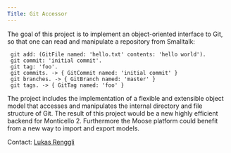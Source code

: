 ```yaml
---
Title: Git Accessor
---
```


The goal of this project is to implement an object-oriented interface to Git, so that one can read and manipulate a repository from Smalltalk:

``` git := GitRepository on: '~/example.git'.
 git add: (GitFile named: 'hello.txt' contents: 'hello world').
 git commit: 'initial commit'.
 git tag: 'foo'.
 git commits. -> { GitCommit named: 'initial commit' }
 git branches. -> { GitBranch named: 'master' }
 git tags. -> { GitTag named: 'foo' }
```

The project includes the implementation of a flexible and extensible object model that accesses and manipulates the internal directory and file structure of Git. The result of this project would be a new highly efficient backend for Monticello 2. Furthermore the Moose platform could benefit from a new way to import and export models.

Contact: [Lukas Renggli](%base_url%/staff/lukasrenggli)
